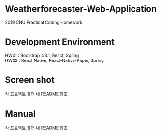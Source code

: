# Weatherforecaster-Web-Application
2019 CNU Practical Coding Homework

# Development Environment

HW01 : Bootstrap 4.3.1, React, Spring  
HW02 : React Native, React-Native-Paper, Spring

# Screen shot
각 프로젝트 폴더 내 README 참조

# Manual
각 프로젝트 폴더 내 README 참조
